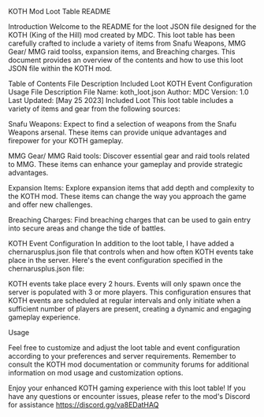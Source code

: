 KOTH Mod Loot Table README

Introduction
Welcome to the README for the loot JSON file designed for the KOTH (King of the Hill) mod created by MDC. This loot table has been carefully crafted to include a variety of items from Snafu Weapons, MMG Gear/ MMG raid toolss, expansion items, and Breaching charges. This document provides an overview of the contents and how to use this loot JSON file within the KOTH mod.

Table of Contents
File Description
Included Loot
KOTH Event Configuration
Usage
File Description
File Name: koth_loot.json
Author: MDC
Version: 1.0
Last Updated: [May 25 2023]
Included Loot
This loot table includes a variety of items and gear from the following sources:

Snafu Weapons: Expect to find a selection of weapons from the Snafu Weapons arsenal. These items can provide unique advantages and firepower for your KOTH gameplay.

MMG Gear/ MMG Raid tools: Discover essential gear and raid tools related to MMG. These items can enhance your gameplay and provide strategic advantages.

Expansion Items: Explore expansion items that add depth and complexity to the KOTH mod. These items can change the way you approach the game and offer new challenges.

Breaching Charges: Find breaching charges that can be used to gain entry into secure areas and change the tide of battles.

KOTH Event Configuration
In addition to the loot table, I have added a chernarusplus.json file that controls when and how often KOTH events take place in the server. Here's the event configuration specified in the chernarusplus.json file:

KOTH events take place every 2 hours.
Events will only spawn once the server is populated with 3 or more players.
This configuration ensures that KOTH events are scheduled at regular intervals and only initiate when a sufficient number of players are present, creating a dynamic and engaging gameplay experience.

Usage

Feel free to customize and adjust the loot table and event configuration according to your preferences and server requirements. Remember to consult the KOTH mod documentation or community forums for additional information on mod usage and customization options.

Enjoy your enhanced KOTH gaming experience with this loot table! If you have any questions or encounter issues, please refer to the mod's Discord for assistance https://discord.gg/va8EDatHAQ 
